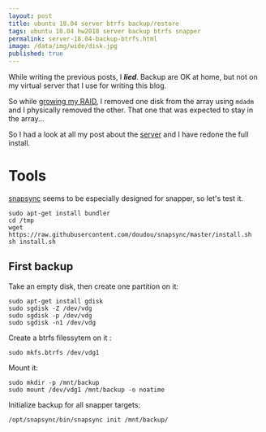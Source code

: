 ```yaml
---
layout: post
title: ubuntu 18.04 server btrfs backup/restore
tags: ubuntu 18.04 hw2018 server backup btrfs snapper
permalink: server-18.04-backup-btrfs.html
image: /data/img/wide/disk.jpg
published: true
---
```


While writing the previous posts, I ***lied***. Backup are OK at home, but not
on my virtual server that I use for writing this blog.

So while [growing my RAID](/server-18.04-growing-raid-lvm.html), I removed one
disk from the array using `mdadm` and I physically removed the other. That one
that was expected to stay in the array...

So I had a look at all my post about the [server](/tag/server.html) and I have
redone the full install.

# Tools
[snapsync](https://github.com/doudou/snapsync) seems to be especially
designed for snapper, so let's test it.

```console
sudo apt-get install bundler
cd /tmp
wget https://raw.githubusercontent.com/doudou/snapsync/master/install.sh
sh install.sh
```

## First backup
Take an empty disk, then create one partition on it:
```console
sudo apt-get install gdisk
sudo sgdisk -Z /dev/vdg
sudo sgdisk -p /dev/vdg
sudo sgdisk -n1 /dev/vdg
```
Create a btrfs filessytem on it : 
```console
sudo mkfs.btrfs /dev/vdg1
```

Mount it:
```console
sudo mkdir -p /mnt/backup
sudo mount /dev/vdg1 /mnt/backup -o noatime
```

Initialize backup for all snapper targets:

```console
/opt/snapsync/bin/snapsync init /mnt/backup/
```
